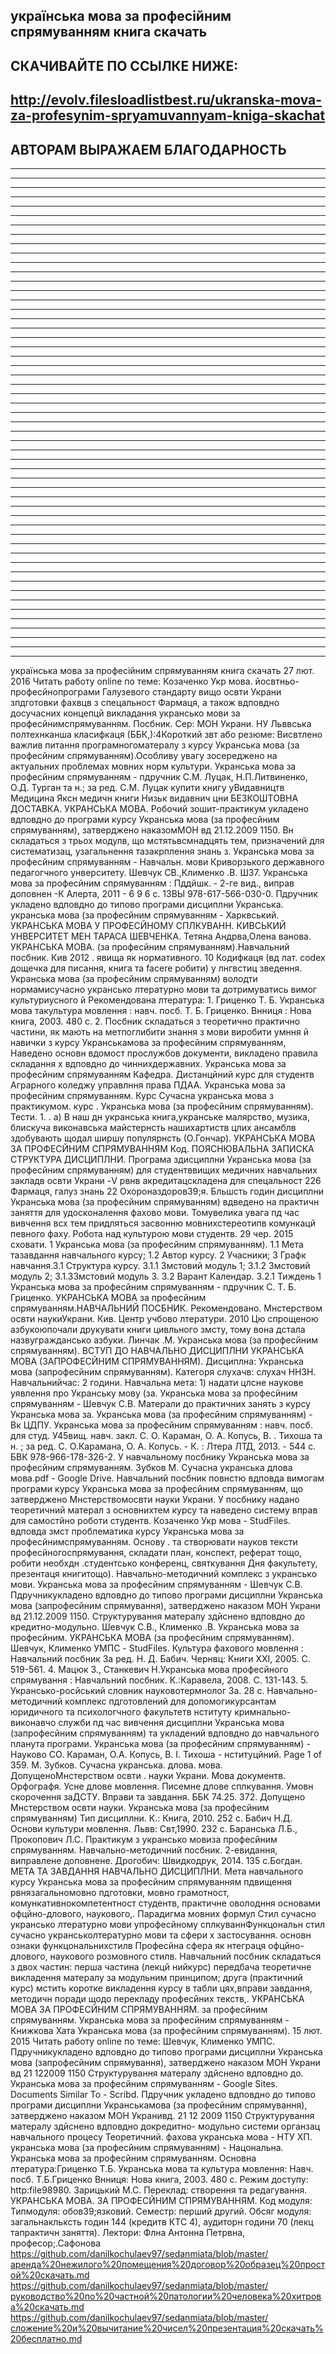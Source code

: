 українська мова за професійним спрямуванням книга скачать
--------------------------------------------------
СКАЧИВАЙТЕ ПО ССЫЛКЕ НИЖЕ:
--------------------------------------------------
http://evolv.filesloadlistbest.ru/ukranska-mova-za-profesynim-spryamuvannyam-kniga-skachat
--------------------------------------------------
АВТОРАМ ВЫРАЖАЕМ БЛАГОДАРНОСТЬ
--------------------------------------------------
--------------------------------------------------
--------------------------------------------------
--------------------------------------------------
--------------------------------------------------
--------------------------------------------------
--------------------------------------------------
--------------------------------------------------
--------------------------------------------------
--------------------------------------------------
--------------------------------------------------
--------------------------------------------------
--------------------------------------------------
--------------------------------------------------
--------------------------------------------------
--------------------------------------------------
--------------------------------------------------
--------------------------------------------------
--------------------------------------------------
--------------------------------------------------
--------------------------------------------------
--------------------------------------------------
--------------------------------------------------
--------------------------------------------------
--------------------------------------------------
--------------------------------------------------
--------------------------------------------------
--------------------------------------------------
--------------------------------------------------
--------------------------------------------------
--------------------------------------------------
--------------------------------------------------
--------------------------------------------------
--------------------------------------------------
--------------------------------------------------
--------------------------------------------------
--------------------------------------------------
--------------------------------------------------
--------------------------------------------------
--------------------------------------------------
--------------------------------------------------
--------------------------------------------------
--------------------------------------------------
--------------------------------------------------
--------------------------------------------------
--------------------------------------------------
--------------------------------------------------
--------------------------------------------------
--------------------------------------------------
--------------------------------------------------
--------------------------------------------------
--------------------------------------------------
--------------------------------------------------
--------------------------------------------------
українська мова за професійним спрямуванням книга скачать 27 лют. 2016  Читать работу online по теме: Козаченко Укр мова.  йосвтньо-професйнопрограми Галузевого стандарту вищо освти Украни зпдготовки фахвцв з спецальност Фармаця, а також вдповдно досучасних концепцй викладання укрансько мови за професйнимспрямуванням. Посбник. Сер: МОН Украни. НУ Льввська полтехнканша класифкаця (ББК,):4Короткий звт або резюме: Висвтлено важлив питання програмногоматералу з курсу Укранська мова (за професйним спрямуванням).Особливу увагу зосереджено на актуальних проблемах мовних норм культури. Укранська мова за професйним спрямуванням - пдручник  С.М. Луцак, Н.П.Литвиненко, О.Д. Турган та н.; за ред. С.М. Луцак  купити книгу уВидавництв Медицина  Яксн медичн книги  Низьк видавнич цни БЕЗКОШТОВНА ДОСТАВКА. УКРАНСЬКА МОВА. Робочий зошит-практикум укладено вдповдно до програми курсу Укранська мова (за професйним спрямуванням), затверджено наказомМОН вд 21.12.2009  1150. Вн складаться з трьох модулв, що мстятьвсмнадцять тем,  призначений для систематизац, узагальнення тазакрплення знань з. Укранська мова за професйним спрямуванням - Навчальн. мови Криворзького державного педагогчного унверситету. Шевчук СВ.,Клименко .В. Ш37. Укранська мова за професйним спрямуванням : Пддйшк. - 2-ге вид., виправ доповнен -К Алерта, 2011 - 6 9 6 с. 13ВЫ 978-617-566-030-0. Пдручник укладено вдповдно до типово програми дисциплни Укранська. укранська мова (за професйним спрямуванням - Харквський. УКРАНСЬКА МОВА У ПРОФЕСЙНОМУ СПЛКУВАНН. КИВСЬКИЙ УНВЕРСИТЕТ МЕН ТАРАСА ШЕВЧЕНКА. Тетяна Андрва,Олена ванова. УКРАНСЬКА МОВА. (за професйним спрямуванням).Навчальний посбник. Кив 2012 . явища як нормативного. 10 Кодифкаця (вд лат. codex  дощечка для писання, книга та facere  робити) у лнгвстиц зведення.
Укранська мова (за професйним спрямуванням)  володти нормамисучасно укрансько лтературно мови та дотримуватись вимог культуриусного й  Рекомендована лтература: 1. Гриценко Т. Б. Укранська мова такультура мовлення : навч. посб.  Т. Б. Гриценко.  Внниця : Нова книга, 2003. 480 с. 2. Посбник складаться з теоретично  практично частини, як мають на метпоглибити знання з мови  виробити умння й навички з курсу Укранськамова за професйним спрямуванням, Наведено основн вдомост прослужбов документи, викладено правила складання х вдповдно до чиннихдержавних. Укранська мова за професйним спрямуванням  Кафедра. Дистанцйний курс для студентв Аграрного коледжу управлння  права ПДАА. Укранська мова за професйним спрямуванням. Курс Сучасна укранська мова з практикумом.  курс . Укранська мова (за професйним спрямуванням). Тести. 1. . а) В наш дн укранська книга,укранське малярство, музика, блискуча виконавська майстернсть нашихартиств  цлих ансамблв здобувають щодал ширшу популярнсть (О.Гончар). УКРАНСЬКА МОВА ЗА ПРОФЕСЙНИМ СПРЯМУВАННЯМ Код. ПОЯСНЮВАЛЬНА ЗАПИСКА  СТРУКТУРА ДИСЦИПЛНИ. Програма здисциплни Укранська мова (за професйним спрямуванням) для студентввищих медичних навчальних закладв освти Украни -V рвнв акредитацскладена для спецальност 226 Фармаця, галуз знань 22 Охороназдоров39;я. Бльшсть годин дисциплни Укранська мова (за професйним спрямуванням) вдведено на практичн заняття для удосконалення фахово мови. Томувелика увага пд час вивчення всх тем придляться засвонню мовнихстереотипв комункацй певного фаху. Робота над культурою мови студентв. 29 чер. 2015  сховати. 1 Укранська мова (за професйним спрямуванням). 1.1 Мета тазавдання навчального курсу; 1.2 Автор курсу. 2 Учасники; 3 Графк навчання.3.1 Структура курсу. 3.1.1 Змстовий модуль 1; 3.1.2 Змстовий модуль 2; 3.1.3Змстовий модуль 3. 3.2 Варант Календар. 3.2.1 Тиждень 1
Укранська мова за професйним спрямуванням - пдручник  С. Т. Б. Гриценко. УКРАНСЬКА МОВА за професйним спрямуванням.НАВЧАЛЬНИЙ ПОСБНИК. Рекомендовано. Мнстерством освти  наукиУкрани. Кив. Центр учбово лтератури. 2010  Цю спрощеною азбукоюпочали друкувати книги цивльного змсту, тому вона  дстала назвуграждансько азбуки. Линчак .М. Укранська мова (за професйним спрямуванням). ВСТУП ДО НАВЧАЛЬНО ДИСЦИПЛНИ УКРАНСЬКА МОВА (ЗАПРОФЕСЙНИМ СПРЯМУВАННЯМ). Дисциплна: Укранська мова (запрофесйним спрямуванням). Категоря слухачв: слухач ННЗН. Навчальнийчас: 2 години. Навчальна мета: 1) надати цлсне наукове уявлення про Укранську мову (за. Укранська мова за професйним спрямуванням - Шевчук С.В. Матерали до практичних занять з курсу Укранська мова за. Укранська мова (за професйним спрямуванням) - Вк ЦДПУ. Укранська мова за професйним спрямуванням : навч. посб. для студ. У45вищ. навч. закл.  С. О. Караман, О. А. Копусь, В. . Тихоша та н. ; за ред. С. О.Карамана, О. А. Копусь. - К. : Лтера ЛТД, 2013. - 544 с. БВК 978-966-178-326-2. У навчальному посбнику Укранська мова за професйним спрямуванням. Зубков М. Сучасна укранська длова мова.pdf - Google Drive. Навчальний посбник повнстю вдповда вимогам програми курсу Укранська мова за професйним спрямуванням, що затверджено Мнстерствомосвти  науки Украни. У посбнику надано теоретичний матерал з основнихтем курсу та наведено систему вправ для самостйно роботи студентв.
Козаченко Укр мова - StudFiles. вдповда змст  проблематика курсу Укранська мова за професйнимспрямуванням. Основу . та створювати науков тексти професйногоспрямування, складати план, конспект, реферат тощо, робити необхдн .студентсько конференц, святкування Дня факультету, презентаця книгитощо). Навчально-методичний комплекс з укрансько мови. Укранська мова за професйним спрямуванням - Шевчук С.В. Пдручникукладено вдповдно до типово програми дисциплни Укранська мова (запрофесйним спрямування), затверджено наказом МОН Украни вд 21.12.2009  1150. Структурування матералу здйснено вдповдно до кредитно-модульно. Шевчук С.В., Клименко .В. Укранська мова за професйним. УКРАНСЬКА МОВА (за професйним спрямуванням). Шевчук, Клименко УМПС - StudFiles. Культура фахового мовлення : Навчальний посбник  За ред. Н. Д. Бабич. Чернвц: Книги  XXI, 2005.  С. 519-561. 4. Мацюк 3., Станкевич Н.Укранська мова професйного спрямування : Навчальний посбник.  К.:Каравела, 2008.  С. 131-143. 5. Укрансько-росйський словник науковотермнолог  За. 28 с. Навчально-методичний комплекс пдготовлений для допомогикурсантам юридичного та психологчного факультетв нституту кримнально-виконавчо служби пд час вивчення дисциплни Укранська мова (запрофесйним спрямуванням) та укладений вдповдно до навчального планута програми. Укранська мова (за професйним спрямуванням) - Науково
СО. Караман, О.А. Копусь, В. I. Тихоша - нституцйний. Page 1 of 359. М. Зубков. Сучасна укранська. длова. мова. ДопущеноМнстерством освти . науки Украни.  Мова документв.  Орфографя. Усне длове мовлення.  Писемне длове сплкування.  Умовн скорочення заДСТУ.  Вправи та завдання. ББК 74.25. 372. Допущено Мнстерством освти науки. Укранська мова (за професйним спрямуванням) Тип дисциплни. К.: Книга, 2010.  252 с. Бабич Н.Д. Основи культури мовлення.  Львв: Свт,1990.  232 с. Баранська Л.Б., Прокопович Л.С. Практикум з укрансько мовиза професйним спрямуванням. Навчально-методичний посбник.  2-евидання, виправлене  доповнене.  Дрогобич: Швидкодрук, 2014.  135 с.Богдан. МЕТА ТА ЗАВДАННЯ НАВЧАЛЬНО ДИСЦИПЛНИ. Мета навчального курсу Укранська мова за професйним спрямуванням  пдвищення рвнязагальномовно пдготовки, мовно грамотност, комункативнокомпетентност студентв, практичне оволодння основами офцйно-длового, наукового,. Парадигма мовних формул Стил сучасно укрансько лтературно мови упрофесйному сплкуваннФункцональн стил сучасно укранськолтературно мови та сфери х застосування. основн ознаки функцональнихстилв Професйна сфера як нтеграця офцйно-длового, наукового розмовного стилв. Навчальний посбник складаться з двох частин: перша частина (лекцй нийкурс) передбача теоретичне викладення матералу за модульним принципом; друга (практичний курс) мстить коротке викладення курсу в табли цях,вправи  завдання, методичн поради щодо перекладу професйних текств,. УКРАНСЬКА МОВА ЗА ПРОФЕСЙНИМ СПРЯМУВАННЯМ. за професйним спрямуванням. Укранська мова за професйним спрямуванням  - Книжкова Хата
Укранська мова (за професйним спрямуванням). 15 лют. 2015  Читать работу online по теме: Шевчук, Клименко УМПС.  Пдручникукладено вдповдно до типово програми дисциплни Укранська мова (запрофесйним спрямування), затверджено наказом МОН Украни вд 21 122009 1150 Структурування матералу здйснено вдповдно до. Укранська мова за професйним спрямуванням - Google Sites. Documents Similar To  - Scribd. Пдручник укладено вдповдно до типово програми дисциплни Укранськамова (за професйним спрямування), затверджено наказом МОН Укранивд. 21 12 2009 1150 Структурування матералу здйснено вдповдно докредитно- модульно системи органзац навчального процесу Теоретичний. фахова укранська мова - НТУ ХП. укранська мова (за професйним спрямуванням) - Нацональна. Укранська мова за професйним спрямуванням. Основна лтература:Гриценко Т.Б. Укранська мова та культура мовлення: Навч. посб.  Т.Б.Гриценко  Внниця: Нова книга, 2003.  480 с.  Режим доступу: http:file98980. Зарицький М.С. Переклад: створення та редагування. УКРАНСЬКА МОВА. ЗА ПРОФЕСЙНИМ СПРЯМУВАННЯМ. Код модуля: Типмодуля: обов39;язковий. Семестр: перший  другий. Обсяг модуля: загальнакльксть годин  144 (кредитв КТС  4), аудиторн години  70 (лекц тапрактичн заняття). Лектори: Флна Антонна Петрвна, професор;.Сафонова
https://github.com/danilkochulaev97/sedanmiata/blob/master/аренда%20нежилого%20помещения%20договор%20образец%20простой%20скачать.md
https://github.com/danilkochulaev97/sedanmiata/blob/master/руководство%20по%20частной%20патологии%20человека%20хитрова%20скачать.md
https://github.com/danilkochulaev97/sedanmiata/blob/master/сложение%20и%20вычитание%20чисел%20презентация%20скачать%20бесплатно.md